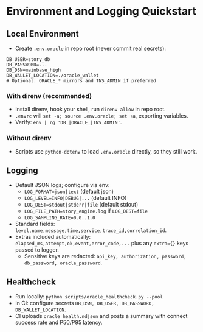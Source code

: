 # Environment and Logging Quickstart

## Local Environment
- Create `.env.oracle` in repo root (never commit real secrets):
```
DB_USER=story_db
DB_PASSWORD=...
DB_DSN=mainbase_high
DB_WALLET_LOCATION=./oracle_wallet
# Optional: ORACLE_* mirrors and TNS_ADMIN if preferred
```

### With direnv (recommended)
- Install direnv, hook your shell, run `direnv allow` in repo root.
- `.envrc` will `set -a; source .env.oracle; set +a`, exporting variables.
- Verify: `env | rg 'DB_|ORACLE_|TNS_ADMIN'`.

### Without direnv
- Scripts use `python-dotenv` to load `.env.oracle` directly, so they still work.

## Logging
- Default JSON logs; configure via env:
  - `LOG_FORMAT=json|text` (default json)
  - `LOG_LEVEL=INFO|DEBUG|...` (default INFO)
  - `LOG_DEST=stdout|stderr|file` (default stdout)
  - `LOG_FILE_PATH=story_engine.log` if `LOG_DEST=file`
  - `LOG_SAMPLING_RATE=0.0..1.0`
- Standard fields: `level,name,message,time,service,trace_id,correlation_id`.
- Extras included automatically: `elapsed_ms,attempt,ok,event,error_code,...` plus any `extra={}` keys passed to logger.
  - Sensitive keys are redacted: `api_key, authorization, password, db_password, oracle_password`.

## Healthcheck
- Run locally: `python scripts/oracle_healthcheck.py --pool`
- In CI: configure secrets `DB_DSN, DB_USER, DB_PASSWORD, DB_WALLET_LOCATION`.
- CI uploads `oracle_health.ndjson` and posts a summary with connect success rate and P50/P95 latency.

